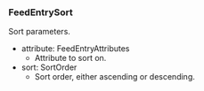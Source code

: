 ### FeedEntrySort
Sort parameters.

- attribute: FeedEntryAttributes
  - Attribute to sort on.
- sort: SortOrder
  - Sort order, either ascending or descending.
